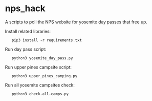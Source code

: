 # nps_hack
A scripts to poll the NPS website for yosemite day passes that free up.

Install related libraries:
```
   pip3 install -r requirements.txt
```

Run day pass script: 
```
   python3 yosemite_day_pass.py
```

Run upper pines campsite script: 
```
   python3 upper_pines_camping.py
```

Run all yosemite campsites check: 
```
   python3 check-all-camps.py
```
